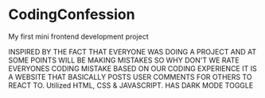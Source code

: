 # CodingConfession
My first mini frontend development project

INSPIRED BY THE FACT THAT EVERYONE WAS DOING A PROJECT AND AT SOME POINTS WILL BE MAKING MISTAKES SO WHY DON'T WE RATE EVERYONES CODING MISTAKE BASED ON OUR CODING EXPERIENCE
IT IS A WEBSITE THAT BASICALLY POSTS USER COMMENTS FOR OTHERS TO REACT TO. Utilized HTML, CSS & JAVASCRIPT. HAS DARK MODE TOGGLE
